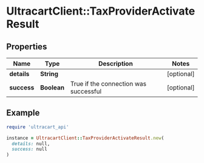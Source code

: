 # UltracartClient::TaxProviderActivateResult

## Properties

| Name | Type | Description | Notes |
| ---- | ---- | ----------- | ----- |
| **details** | **String** |  | [optional] |
| **success** | **Boolean** | True if the connection was successful | [optional] |

## Example

```ruby
require 'ultracart_api'

instance = UltracartClient::TaxProviderActivateResult.new(
  details: null,
  success: null
)
```

